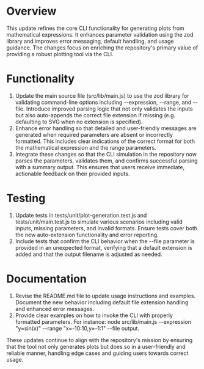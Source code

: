 # Overview
This update refines the core CLI functionality for generating plots from mathematical expressions. It enhances parameter validation using the zod library and improves error messaging, default handling, and usage guidance. The changes focus on enriching the repository's primary value of providing a robust plotting tool via the CLI.

# Functionality
1. Update the main source file (src/lib/main.js) to use the zod library for validating command-line options including --expression, --range, and --file. Introduce improved parsing logic that not only validates the inputs but also auto-appends the correct file extension if missing (e.g. defaulting to SVG when no extension is specified).
2. Enhance error handling so that detailed and user-friendly messages are generated when required parameters are absent or incorrectly formatted. This includes clear indications of the correct format for both the mathematical expression and the range parameters.
3. Integrate these changes so that the CLI simulation in the repository now parses the parameters, validates them, and confirms successful parsing with a summary output. This ensures that users receive immediate, actionable feedback on their provided inputs.

# Testing
1. Update tests in tests/unit/plot-generation.test.js and tests/unit/main.test.js to simulate various scenarios including valid inputs, missing parameters, and invalid formats. Ensure tests cover both the new auto-extension functionality and error reporting.
2. Include tests that confirm the CLI behavior when the --file parameter is provided in an unexpected format, verifying that a default extension is added and that the output filename is adjusted as needed.

# Documentation
1. Revise the README.md file to update usage instructions and examples. Document the new behavior including default file extension handling and enhanced error messages.
2. Provide clear examples on how to invoke the CLI with properly formatted parameters. For instance: node src/lib/main.js --expression "y=sin(x)" --range "x=-10:10,y=-1:1" --file output.

These updates continue to align with the repository's mission by ensuring that the tool not only generates plots but does so in a user-friendly and reliable manner, handling edge cases and guiding users towards correct usage.